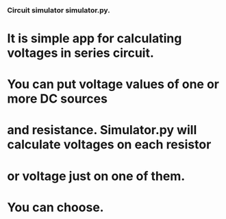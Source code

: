 ### Circuit simulator simulator.py. 
# It is simple app for calculating voltages in series circuit.
# You can put voltage values of one or more DC sources
# and resistance. Simulator.py will calculate voltages on each resistor
# or voltage just on one of them. 
# You can choose.
